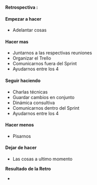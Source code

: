 **Retrospectiva :**
#### Empezar a hacer
- Adelantar cosas
#### Hacer mas
- Juntarnos a las respectivas reuniones
- Organizar el Trello
- Comunicarnos fuera del Sprint
- Ayudarnos entre los 4
#### Seguir haciendo
- Charlas técnicas
- Guardar cambios en conjunto
- Dinámica consultiva
- Comunicarnos dentro del Sprint
- Ayudarnos entre los 4
#### Hacer menos
- Pisarnos
#### Dejar de hacer
- Las cosas a ultimo momento

**Resultado de la Retro**

-
